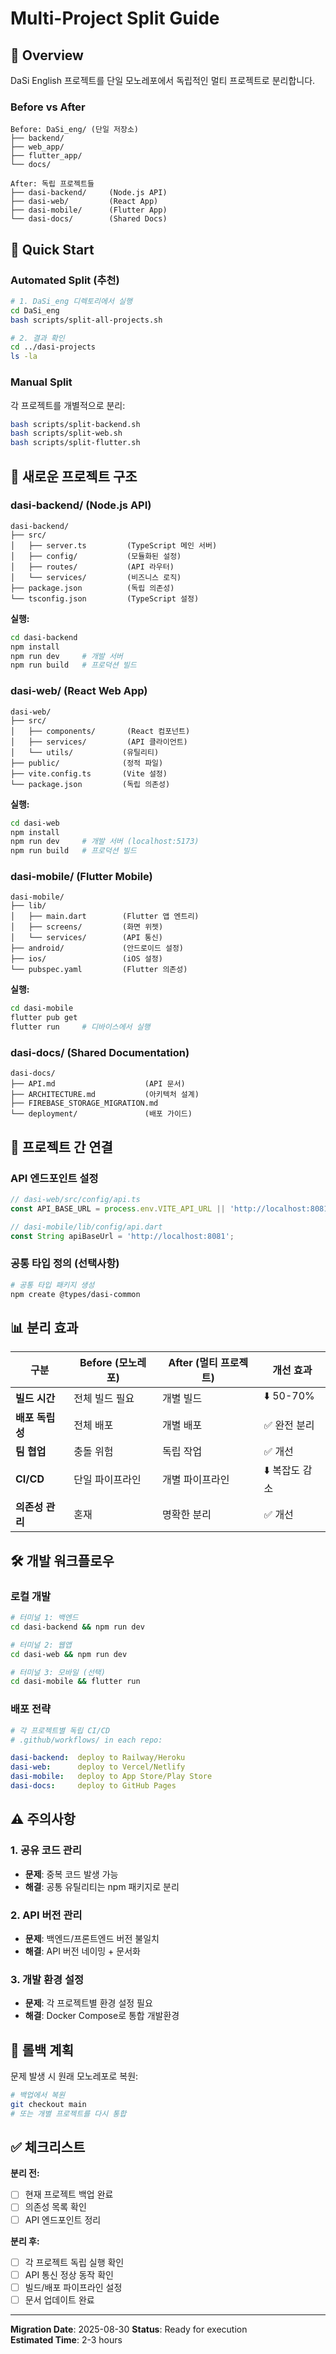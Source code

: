 # Multi-Project Split Guide

## 🎯 Overview

DaSi English 프로젝트를 단일 모노레포에서 독립적인 멀티 프로젝트로 분리합니다.

### Before vs After
```
Before: DaSi_eng/ (단일 저장소)
├── backend/
├── web_app/  
├── flutter_app/
└── docs/

After: 독립 프로젝트들
├── dasi-backend/     (Node.js API)
├── dasi-web/         (React App)
├── dasi-mobile/      (Flutter App)
└── dasi-docs/        (Shared Docs)
```

## 🚀 Quick Start

### Automated Split (추천)
```bash
# 1. DaSi_eng 디렉토리에서 실행
cd DaSi_eng
bash scripts/split-all-projects.sh

# 2. 결과 확인
cd ../dasi-projects
ls -la
```

### Manual Split
각 프로젝트를 개별적으로 분리:
```bash
bash scripts/split-backend.sh
bash scripts/split-web.sh  
bash scripts/split-flutter.sh
```

## 📂 새로운 프로젝트 구조

### dasi-backend/ (Node.js API)
```
dasi-backend/
├── src/
│   ├── server.ts         (TypeScript 메인 서버)
│   ├── config/           (모듈화된 설정)
│   ├── routes/           (API 라우터)
│   └── services/         (비즈니스 로직)
├── package.json          (독립 의존성)
└── tsconfig.json         (TypeScript 설정)
```

**실행:**
```bash
cd dasi-backend
npm install
npm run dev     # 개발 서버
npm run build   # 프로덕션 빌드
```

### dasi-web/ (React Web App)  
```
dasi-web/
├── src/
│   ├── components/       (React 컴포넌트)
│   ├── services/         (API 클라이언트)
│   └── utils/           (유틸리티)
├── public/              (정적 파일)
├── vite.config.ts       (Vite 설정)
└── package.json         (독립 의존성)
```

**실행:**
```bash
cd dasi-web
npm install  
npm run dev     # 개발 서버 (localhost:5173)
npm run build   # 프로덕션 빌드
```

### dasi-mobile/ (Flutter Mobile)
```
dasi-mobile/
├── lib/
│   ├── main.dart        (Flutter 앱 엔트리)
│   ├── screens/         (화면 위젯)
│   └── services/        (API 통신)
├── android/             (안드로이드 설정)
├── ios/                 (iOS 설정)
└── pubspec.yaml         (Flutter 의존성)
```

**실행:**
```bash
cd dasi-mobile
flutter pub get
flutter run     # 디바이스에서 실행
```

### dasi-docs/ (Shared Documentation)
```
dasi-docs/
├── API.md                    (API 문서)
├── ARCHITECTURE.md           (아키텍처 설계)
├── FIREBASE_STORAGE_MIGRATION.md
└── deployment/               (배포 가이드)
```

## 🔗 프로젝트 간 연결

### API 엔드포인트 설정
```typescript
// dasi-web/src/config/api.ts
const API_BASE_URL = process.env.VITE_API_URL || 'http://localhost:8081';

// dasi-mobile/lib/config/api.dart  
const String apiBaseUrl = 'http://localhost:8081';
```

### 공통 타입 정의 (선택사항)
```bash
# 공통 타입 패키지 생성
npm create @types/dasi-common
```

## 📊 분리 효과

| 구분 | Before (모노레포) | After (멀티 프로젝트) | 개선 효과 |
|-----|-----------------|---------------------|----------|
| **빌드 시간** | 전체 빌드 필요 | 개별 빌드 | ⬇️ 50-70% |
| **배포 독립성** | 전체 배포 | 개별 배포 | ✅ 완전 분리 |
| **팀 협업** | 충돌 위험 | 독립 작업 | ✅ 개선 |
| **CI/CD** | 단일 파이프라인 | 개별 파이프라인 | ⬇️ 복잡도 감소 |
| **의존성 관리** | 혼재 | 명확한 분리 | ✅ 개선 |

## 🛠️ 개발 워크플로우

### 로컬 개발
```bash
# 터미널 1: 백엔드
cd dasi-backend && npm run dev

# 터미널 2: 웹앱  
cd dasi-web && npm run dev

# 터미널 3: 모바일 (선택)
cd dasi-mobile && flutter run
```

### 배포 전략
```yaml
# 각 프로젝트별 독립 CI/CD
# .github/workflows/ in each repo:

dasi-backend:  deploy to Railway/Heroku
dasi-web:      deploy to Vercel/Netlify  
dasi-mobile:   deploy to App Store/Play Store
dasi-docs:     deploy to GitHub Pages
```

## ⚠️ 주의사항

### 1. 공유 코드 관리
- **문제**: 중복 코드 발생 가능
- **해결**: 공통 유틸리티는 npm 패키지로 분리

### 2. API 버전 관리
- **문제**: 백엔드/프론트엔드 버전 불일치
- **해결**: API 버전 네이밍 + 문서화

### 3. 개발 환경 설정
- **문제**: 각 프로젝트별 환경 설정 필요
- **해결**: Docker Compose로 통합 개발환경

## 🚨 롤백 계획

문제 발생 시 원래 모노레포로 복원:
```bash
# 백업에서 복원
git checkout main
# 또는 개별 프로젝트를 다시 통합
```

## ✅ 체크리스트

**분리 전:**
- [ ] 현재 프로젝트 백업 완료
- [ ] 의존성 목록 확인
- [ ] API 엔드포인트 정리

**분리 후:**
- [ ] 각 프로젝트 독립 실행 확인
- [ ] API 통신 정상 동작 확인  
- [ ] 빌드/배포 파이프라인 설정
- [ ] 문서 업데이트 완료

---
**Migration Date**: 2025-08-30
**Status**: Ready for execution  
**Estimated Time**: 2-3 hours
